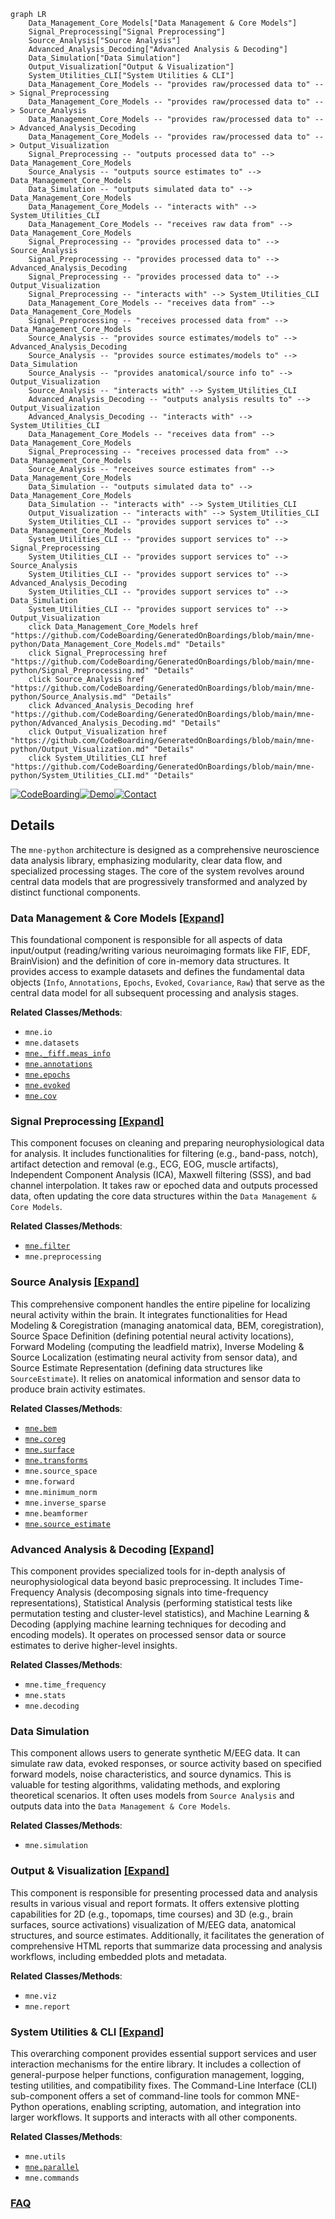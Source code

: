 ```mermaid
graph LR
    Data_Management_Core_Models["Data Management & Core Models"]
    Signal_Preprocessing["Signal Preprocessing"]
    Source_Analysis["Source Analysis"]
    Advanced_Analysis_Decoding["Advanced Analysis & Decoding"]
    Data_Simulation["Data Simulation"]
    Output_Visualization["Output & Visualization"]
    System_Utilities_CLI["System Utilities & CLI"]
    Data_Management_Core_Models -- "provides raw/processed data to" --> Signal_Preprocessing
    Data_Management_Core_Models -- "provides raw/processed data to" --> Source_Analysis
    Data_Management_Core_Models -- "provides raw/processed data to" --> Advanced_Analysis_Decoding
    Data_Management_Core_Models -- "provides raw/processed data to" --> Output_Visualization
    Signal_Preprocessing -- "outputs processed data to" --> Data_Management_Core_Models
    Source_Analysis -- "outputs source estimates to" --> Data_Management_Core_Models
    Data_Simulation -- "outputs simulated data to" --> Data_Management_Core_Models
    Data_Management_Core_Models -- "interacts with" --> System_Utilities_CLI
    Data_Management_Core_Models -- "receives raw data from" --> Data_Management_Core_Models
    Signal_Preprocessing -- "provides processed data to" --> Source_Analysis
    Signal_Preprocessing -- "provides processed data to" --> Advanced_Analysis_Decoding
    Signal_Preprocessing -- "provides processed data to" --> Output_Visualization
    Signal_Preprocessing -- "interacts with" --> System_Utilities_CLI
    Data_Management_Core_Models -- "receives data from" --> Data_Management_Core_Models
    Signal_Preprocessing -- "receives processed data from" --> Data_Management_Core_Models
    Source_Analysis -- "provides source estimates/models to" --> Advanced_Analysis_Decoding
    Source_Analysis -- "provides source estimates/models to" --> Data_Simulation
    Source_Analysis -- "provides anatomical/source info to" --> Output_Visualization
    Source_Analysis -- "interacts with" --> System_Utilities_CLI
    Advanced_Analysis_Decoding -- "outputs analysis results to" --> Output_Visualization
    Advanced_Analysis_Decoding -- "interacts with" --> System_Utilities_CLI
    Data_Management_Core_Models -- "receives data from" --> Data_Management_Core_Models
    Signal_Preprocessing -- "receives processed data from" --> Data_Management_Core_Models
    Source_Analysis -- "receives source estimates from" --> Data_Management_Core_Models
    Data_Simulation -- "outputs simulated data to" --> Data_Management_Core_Models
    Data_Simulation -- "interacts with" --> System_Utilities_CLI
    Output_Visualization -- "interacts with" --> System_Utilities_CLI
    System_Utilities_CLI -- "provides support services to" --> Data_Management_Core_Models
    System_Utilities_CLI -- "provides support services to" --> Signal_Preprocessing
    System_Utilities_CLI -- "provides support services to" --> Source_Analysis
    System_Utilities_CLI -- "provides support services to" --> Advanced_Analysis_Decoding
    System_Utilities_CLI -- "provides support services to" --> Data_Simulation
    System_Utilities_CLI -- "provides support services to" --> Output_Visualization
    click Data_Management_Core_Models href "https://github.com/CodeBoarding/GeneratedOnBoardings/blob/main/mne-python/Data_Management_Core_Models.md" "Details"
    click Signal_Preprocessing href "https://github.com/CodeBoarding/GeneratedOnBoardings/blob/main/mne-python/Signal_Preprocessing.md" "Details"
    click Source_Analysis href "https://github.com/CodeBoarding/GeneratedOnBoardings/blob/main/mne-python/Source_Analysis.md" "Details"
    click Advanced_Analysis_Decoding href "https://github.com/CodeBoarding/GeneratedOnBoardings/blob/main/mne-python/Advanced_Analysis_Decoding.md" "Details"
    click Output_Visualization href "https://github.com/CodeBoarding/GeneratedOnBoardings/blob/main/mne-python/Output_Visualization.md" "Details"
    click System_Utilities_CLI href "https://github.com/CodeBoarding/GeneratedOnBoardings/blob/main/mne-python/System_Utilities_CLI.md" "Details"
```

[![CodeBoarding](https://img.shields.io/badge/Generated%20by-CodeBoarding-9cf?style=flat-square)](https://github.com/CodeBoarding/GeneratedOnBoardings)[![Demo](https://img.shields.io/badge/Try%20our-Demo-blue?style=flat-square)](https://www.codeboarding.org/demo)[![Contact](https://img.shields.io/badge/Contact%20us%20-%20contact@codeboarding.org-lightgrey?style=flat-square)](mailto:contact@codeboarding.org)

## Details

The `mne-python` architecture is designed as a comprehensive neuroscience data analysis library, emphasizing modularity, clear data flow, and specialized processing stages. The core of the system revolves around central data models that are progressively transformed and analyzed by distinct functional components.

### Data Management & Core Models [[Expand]](./Data_Management_Core_Models.md)
This foundational component is responsible for all aspects of data input/output (reading/writing various neuroimaging formats like FIF, EDF, BrainVision) and the definition of core in-memory data structures. It provides access to example datasets and defines the fundamental data objects (`Info`, `Annotations`, `Epochs`, `Evoked`, `Covariance`, `Raw`) that serve as the central data model for all subsequent processing and analysis stages.


**Related Classes/Methods**:

- `mne.io`
- `mne.datasets`
- <a href="https://github.com/mne-tools/mne-python/blob/main/mne/_fiff/meas_info.py" target="_blank" rel="noopener noreferrer">`mne._fiff.meas_info`</a>
- <a href="https://github.com/mne-tools/mne-python/blob/main/mne/annotations.py" target="_blank" rel="noopener noreferrer">`mne.annotations`</a>
- <a href="https://github.com/mne-tools/mne-python/blob/main/mne/epochs.py" target="_blank" rel="noopener noreferrer">`mne.epochs`</a>
- <a href="https://github.com/mne-tools/mne-python/blob/main/mne/evoked.py" target="_blank" rel="noopener noreferrer">`mne.evoked`</a>
- <a href="https://github.com/mne-tools/mne-python/blob/main/mne/cov.py" target="_blank" rel="noopener noreferrer">`mne.cov`</a>


### Signal Preprocessing [[Expand]](./Signal_Preprocessing.md)
This component focuses on cleaning and preparing neurophysiological data for analysis. It includes functionalities for filtering (e.g., band-pass, notch), artifact detection and removal (e.g., ECG, EOG, muscle artifacts), Independent Component Analysis (ICA), Maxwell filtering (SSS), and bad channel interpolation. It takes raw or epoched data and outputs processed data, often updating the core data structures within the `Data Management & Core Models`.


**Related Classes/Methods**:

- <a href="https://github.com/mne-tools/mne-python/blob/main/mne/filter.py" target="_blank" rel="noopener noreferrer">`mne.filter`</a>
- `mne.preprocessing`


### Source Analysis [[Expand]](./Source_Analysis.md)
This comprehensive component handles the entire pipeline for localizing neural activity within the brain. It integrates functionalities for Head Modeling & Coregistration (managing anatomical data, BEM, coregistration), Source Space Definition (defining potential neural activity locations), Forward Modeling (computing the leadfield matrix), Inverse Modeling & Source Localization (estimating neural activity from sensor data), and Source Estimate Representation (defining data structures like `SourceEstimate`). It relies on anatomical information and sensor data to produce brain activity estimates.


**Related Classes/Methods**:

- <a href="https://github.com/mne-tools/mne-python/blob/main/mne/bem.py" target="_blank" rel="noopener noreferrer">`mne.bem`</a>
- <a href="https://github.com/mne-tools/mne-python/blob/main/mne/coreg.py" target="_blank" rel="noopener noreferrer">`mne.coreg`</a>
- <a href="https://github.com/mne-tools/mne-python/blob/main/mne/surface.py" target="_blank" rel="noopener noreferrer">`mne.surface`</a>
- <a href="https://github.com/mne-tools/mne-python/blob/main/mne/transforms.py" target="_blank" rel="noopener noreferrer">`mne.transforms`</a>
- `mne.source_space`
- `mne.forward`
- `mne.minimum_norm`
- `mne.inverse_sparse`
- `mne.beamformer`
- <a href="https://github.com/mne-tools/mne-python/blob/main/mne/source_estimate.py" target="_blank" rel="noopener noreferrer">`mne.source_estimate`</a>


### Advanced Analysis & Decoding [[Expand]](./Advanced_Analysis_Decoding.md)
This component provides specialized tools for in-depth analysis of neurophysiological data beyond basic preprocessing. It includes Time-Frequency Analysis (decomposing signals into time-frequency representations), Statistical Analysis (performing statistical tests like permutation testing and cluster-level statistics), and Machine Learning & Decoding (applying machine learning techniques for decoding and encoding models). It operates on processed sensor data or source estimates to derive higher-level insights.


**Related Classes/Methods**:

- `mne.time_frequency`
- `mne.stats`
- `mne.decoding`


### Data Simulation
This component allows users to generate synthetic M/EEG data. It can simulate raw data, evoked responses, or source activity based on specified forward models, noise characteristics, and source dynamics. This is valuable for testing algorithms, validating methods, and exploring theoretical scenarios. It often uses models from `Source Analysis` and outputs data into the `Data Management & Core Models`.


**Related Classes/Methods**:

- `mne.simulation`


### Output & Visualization [[Expand]](./Output_Visualization.md)
This component is responsible for presenting processed data and analysis results in various visual and report formats. It offers extensive plotting capabilities for 2D (e.g., topomaps, time courses) and 3D (e.g., brain surfaces, source activations) visualization of M/EEG data, anatomical structures, and source estimates. Additionally, it facilitates the generation of comprehensive HTML reports that summarize data processing and analysis workflows, including embedded plots and metadata.


**Related Classes/Methods**:

- `mne.viz`
- `mne.report`


### System Utilities & CLI [[Expand]](./System_Utilities_CLI.md)
This overarching component provides essential support services and user interaction mechanisms for the entire library. It includes a collection of general-purpose helper functions, configuration management, logging, testing utilities, and compatibility fixes. The Command-Line Interface (CLI) sub-component offers a set of command-line tools for common MNE-Python operations, enabling scripting, automation, and integration into larger workflows. It supports and interacts with all other components.


**Related Classes/Methods**:

- `mne.utils`
- <a href="https://github.com/mne-tools/mne-python/blob/main/mne/parallel.py" target="_blank" rel="noopener noreferrer">`mne.parallel`</a>
- `mne.commands`




### [FAQ](https://github.com/CodeBoarding/GeneratedOnBoardings/tree/main?tab=readme-ov-file#faq)